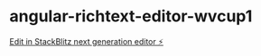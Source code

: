 # angular-richtext-editor-wvcup1

[Edit in StackBlitz next generation editor ⚡️](https://stackblitz.com/~/github.com/yuga-webbo/angular-richtext-editor-wvcup1)